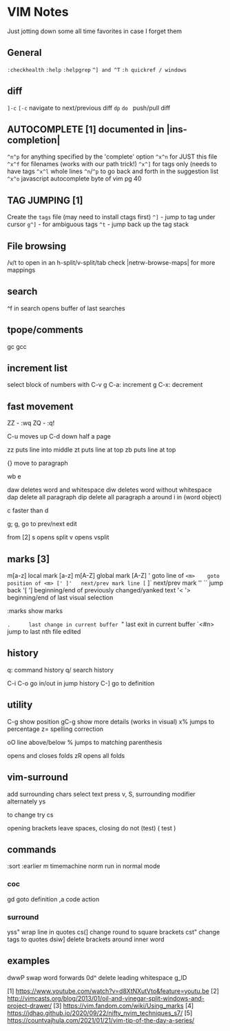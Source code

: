 # VIM Notes
Just jotting down some all time favorites in case I forget them 

## General

`:checkhealth`
`:help`
`:helpgrep`
`^] and ^T`
`:h quickref / windows`

## diff

`]-c` `[-c`     navigate to next/previous diff
`dp` `do `      push/pull diff

## AUTOCOMPLETE [1] documented in |ins-completion|

`^n^p` for anything specified by the 'complete' option
`^x^n` for JUST this file
`^x^f` for filenames (works with our path trick!)
`^x^]` for tags only (needs to have tags
`^x^l` whole lines
`^n`/`^p` to go back and forth in the suggestion list
`^x^o` javascript autocomplete
byte of vim pg 40

## TAG JUMPING [1]

Create the `tags` file (may need to install ctags first)
`^]` - jump to tag under cursor
`g^]` - for ambiguous tags
`^t` - jump back up the tag stack

## File browsing

<CR>/v/t to open in an h-split/v-split/tab
check |netrw-browse-maps| for more mappings

## search

^f in search opens buffer of last searches

## tpope/comments

gc
gcc

## increment list

select block of numbers with C-v
g C-a: increment
g C-x: decrement

## fast movement

ZZ - :wq
ZQ - :q!

C-u moves up 
C-d down half a page

zz puts line into middle
zt puts line at top
zb puts line at top

{} move to paragraph

wb
e

daw deletes word and whitespace
diw deletes word without whitespace
dap delete all paragraph
dip delete all paragraph
a around
i in (word object)

c faster than d

g; g,   go to prev/next edit 

from [2]
<c-w>s 	opens split
<c-w>v 	opens vsplit

## marks [3]

m[a-z]  local mark [a-z]
m[A-Z]  global mark [A-Z]
'<m>    goto line of <m>
`<m>    goto position of <m>
[' ]'   next/prev mark line
[` ]`   next/prev mark
'' ``   jump back
'[ ']   beginning/end of previously changed/yanked text
'< '>   beginning/end of last visual selection

:marks  show marks

`.      last change in current buffer
`"      last exit in current buffer
`<#n>   jump to last nth file edited

## history

q: command history
q/ search history

C-i C-o     go in/out in jump history
C-]         go to definition

## utility

C-g     show position
gC-g    show more details (works in visual)
x%      jumps to percentage
z=      spelling correction

oO      line above/below
%       jumps to matching parenthesis

<space> opens and closes folds
zR      opens all folds


## vim-surround

add surrounding chars
    select text
    press v, S, surrounding modifier
alternately ys<object><surrounding char>

to change try cs<character to change><new>

opening brackets leave spaces, closing do not
(test)
( test )

## commands

:sort
:earlier <x>m    timemachine
norm <cmd> run in normal mode

### coc

gd    goto definition
,a    code action

### surround

yss"  wrap line in quotes
cs(]  change round to square brackets
cst"  change tags to quotes
dsiw] delete brackets around inner word

## examples

dwwP    swap word forwards
0d^     delete leading whitespace
g_lD

[1] https://www.youtube.com/watch?v=d8XtNXutVto&feature=youtu.be
[2] http://vimcasts.org/blog/2013/01/oil-and-vinegar-split-windows-and-project-drawer/
[3] https://vim.fandom.com/wiki/Using_marks
[4] https://jdhao.github.io/2020/09/22/nifty_nvim_techniques_s7/
[5] https://countvajhula.com/2021/01/21/vim-tip-of-the-day-a-series/

